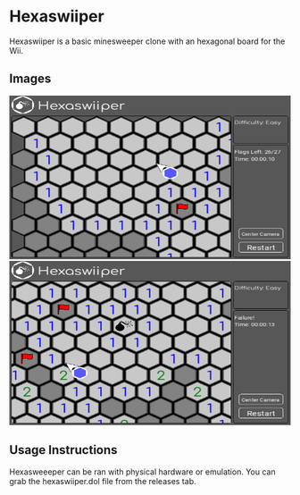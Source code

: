 # Hexaswiiper

Hexaswiiper is a basic minesweeper clone with an hexagonal board for the Wii.

## Images

![Game screenshot](screenshots/sc1.png) ![Game screenshot](screenshots/sc2.png)

## Usage Instructions

Hexasweeeper can be ran with physical hardware or emulation. You can grab the hexaswiiper.dol file from the releases tab. 